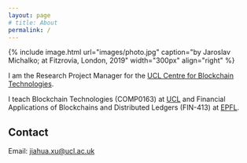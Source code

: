 ```yaml
---
layout: page
# title: About
permalink: /
---
```


{% include image.html url="images/photo.jpg" caption="by Jaroslav Michalko; at Fitzrovia, London, 2019" width="300px" align="right" %}

I am the Research Project Manager for the [UCL Centre for Blockchain Technologies](http://blockchain.cs.ucl.ac.uk/). 

I teach Blockchain Technologies (COMP0163) at [UCL](https://www.ucl.ac.uk/) and Financial Applications of Blockchains and Distributed Ledgers (FIN-413) at [EPFL](https://www.epfl.ch/).

## Contact

Email: [jiahua.xu@ucl.ac.uk]

[jiahua.xu@ucl.ac.uk]: mailto:jiahua.xu@ucl.ac.uk
